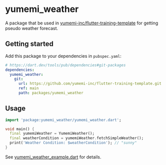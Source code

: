 # yumemi_weather

A package that be used in [yumemi-inc/flutter-training-template] for getting pseudo weather forecast.

## Getting started

Add this package to your dependencies in `pubspec.yaml`:

```yaml
# https://dart.dev/tools/pub/dependencies#git-packages
dependencies:
  yumemi_weather:
    git:
      url: https://github.com/yumemi-inc/flutter-training-template.git
      ref: main
      path: packages/yumemi_weather
```

## Usage

```dart
import 'package:yumemi_weather/yumemi_weather.dart';

void main() {
  final yumemiWeather = YumemiWeather();
  final weatherCondition = yumemiWeather.fetchSimpleWeather();
  print('Weather Condition: $weatherCondition'); // "sunny"
}
```

See [yumemi_weather_example.dart] for details.

<!-- Links -->

[yumemi-inc/flutter-training-template]: https://github.com/yumemi-inc/flutter-training-template

[yumemi_weather_example.dart]: https://github.com/yumemi-inc/flutter-training-template/blob/main/packages/yumemi_weather/example/yumemi_weather_example.dart
